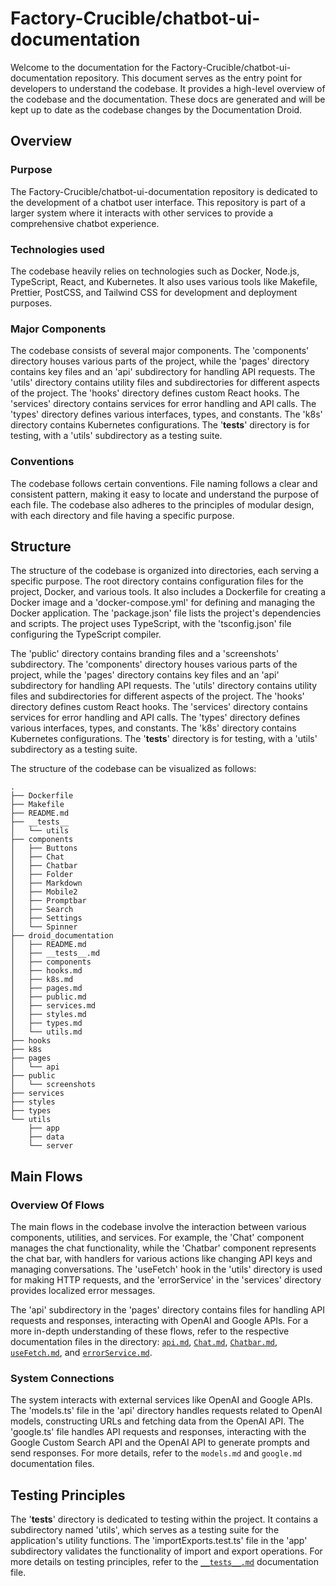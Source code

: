 
# Factory-Crucible/chatbot-ui-documentation

Welcome to the documentation for the Factory-Crucible/chatbot-ui-documentation repository. This document serves as the entry point for developers to understand the codebase. It provides a high-level overview of the codebase and the documentation. These docs are generated and will be kept up to date as the codebase changes by the Documentation Droid.

## Overview

### Purpose

The Factory-Crucible/chatbot-ui-documentation repository is dedicated to the development of a chatbot user interface. This repository is part of a larger system where it interacts with other services to provide a comprehensive chatbot experience.

### Technologies used

The codebase heavily relies on technologies such as Docker, Node.js, TypeScript, React, and Kubernetes. It also uses various tools like Makefile, Prettier, PostCSS, and Tailwind CSS for development and deployment purposes.

### Major Components

The codebase consists of several major components. The 'components' directory houses various parts of the project, while the 'pages' directory contains key files and an 'api' subdirectory for handling API requests. The 'utils' directory contains utility files and subdirectories for different aspects of the project. The 'hooks' directory defines custom React hooks. The 'services' directory contains services for error handling and API calls. The 'types' directory defines various interfaces, types, and constants. The 'k8s' directory contains Kubernetes configurations. The '**tests**' directory is for testing, with a 'utils' subdirectory as a testing suite.

### Conventions

The codebase follows certain conventions. File naming follows a clear and consistent pattern, making it easy to locate and understand the purpose of each file. The codebase also adheres to the principles of modular design, with each directory and file having a specific purpose.

## Structure

The structure of the codebase is organized into directories, each serving a specific purpose. The root directory contains configuration files for the project, Docker, and various tools. It also includes a Dockerfile for creating a Docker image and a 'docker-compose.yml' for defining and managing the Docker application. The 'package.json' file lists the project's dependencies and scripts. The project uses TypeScript, with the 'tsconfig.json' file configuring the TypeScript compiler.

The 'public' directory contains branding files and a 'screenshots' subdirectory. The 'components' directory houses various parts of the project, while the 'pages' directory contains key files and an 'api' subdirectory for handling API requests. The 'utils' directory contains utility files and subdirectories for different aspects of the project. The 'hooks' directory defines custom React hooks. The 'services' directory contains services for error handling and API calls. The 'types' directory defines various interfaces, types, and constants. The 'k8s' directory contains Kubernetes configurations. The '**tests**' directory is for testing, with a 'utils' subdirectory as a testing suite.

The structure of the codebase can be visualized as follows:

```
.
├── Dockerfile
├── Makefile
├── README.md
├── __tests__
│   └── utils
├── components
│   ├── Buttons
│   ├── Chat
│   ├── Chatbar
│   ├── Folder
│   ├── Markdown
│   ├── Mobile2
│   ├── Promptbar
│   ├── Search
│   ├── Settings
│   └── Spinner
├── droid_documentation
│   ├── README.md
│   ├── __tests__.md
│   ├── components
│   ├── hooks.md
│   ├── k8s.md
│   ├── pages.md
│   ├── public.md
│   ├── services.md
│   ├── styles.md
│   ├── types.md
│   └── utils.md
├── hooks
├── k8s
├── pages
│   └── api
├── public
│   └── screenshots
├── services
├── styles
├── types
└── utils
    ├── app
    ├── data
    └── server
```

## Main Flows

### Overview Of Flows

The main flows in the codebase involve the interaction between various components, utilities, and services. For example, the 'Chat' component manages the chat functionality, while the 'Chatbar' component represents the chat bar, with handlers for various actions like changing API keys and managing conversations. The 'useFetch' hook in the 'utils' directory is used for making HTTP requests, and the 'errorService' in the 'services' directory provides localized error messages.

The 'api' subdirectory in the 'pages' directory contains files for handling API requests and responses, interacting with OpenAI and Google APIs. For a more in-depth understanding of these flows, refer to the respective documentation files in the directory: [`api.md`](pages.md), [`Chat.md`](components/Chat.md), [`Chatbar.md`](components/Chatbar.md), [`useFetch.md`](utils.md), and [`errorService.md`](services.md).

### System Connections

The system interacts with external services like OpenAI and Google APIs. The 'models.ts' file in the 'api' directory handles requests related to OpenAI models, constructing URLs and fetching data from the OpenAI API. The 'google.ts' file handles API requests and responses, interacting with the Google Custom Search API and the OpenAI API to generate prompts and send responses. For more details, refer to the `models.md` and `google.md` documentation files.

## Testing Principles

The '**tests**' directory is dedicated to testing within the project. It contains a subdirectory named 'utils', which serves as a testing suite for the application's utility functions. The 'importExports.test.ts' file in the 'app' subdirectory validates the functionality of import and export operations. For more details on testing principles, refer to the [`__tests__.md`](__tests__.md) documentation file.
